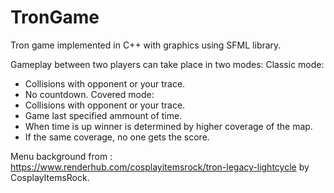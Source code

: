 # TronGame
Tron game implemented in C++ with graphics using SFML library.

Gameplay between two players can take place in two modes:
Classic mode:
- Collisions with opponent or your trace.
- No countdown.
Covered mode: 
- Collisions with opponent or your trace.
- Game last specified ammount of time.
- When time is up winner is determined by higher coverage of the map.
- If the same coverage, no one gets the score.

Menu background from :
https://www.renderhub.com/cosplayitemsrock/tron-legacy-lightcycle by CosplayItemsRock.
